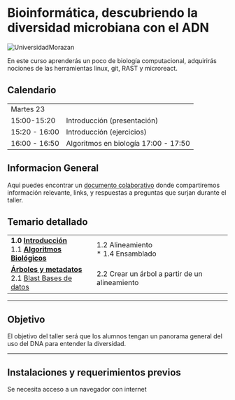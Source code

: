 # Bioinformática, descubriendo la diversidad microbiana con el ADN
![UniversidadMorazan](imagenes/cimat.png)  

En este curso aprenderás un poco de biología computacional, adquirirás nociones de las herramientas linux, git, RAST y microreact.   

  
## Calendario   
  
<table>
    <tr>
        <td>Martes 23       </td> <td></td>
  </tr>  
    <tr><td>                      15:00-15:20              </td>  
      <td> Introducción (presentación) </td>
  </tr>
    <tr><td> 15:20 - 16:00 </td>
        <td> Introducción (ejercicios) </td>
       </tr>
          <tr><td> 16:00 - 16:50 </td>
        <td> Algoritmos en biología 17:00 - 17:50 </td>
       </tr>
  
</table>  
      
    
## Informacion General  
Aqui puedes encontrar un [documento colaborativo](https://etherpad.wikimedia.org/p/CIMAT2024) donde compartiremos información relevante, links, y respuestas a preguntas que surjan durante el taller. 

## Temario detallado  
<table> 
<tr><td> <b> 
1.0 <a href="paginas/linux/introduccion.html"> Introducción </a>  </b> <br>
1.1 <b> <a href="paginas/sesion2/algoritmos.html" >Algoritmos Biológicos </a> </b>  <br></td>
<td>1.2 Alineamiento  <br>
* 1.4 Ensamblado  <br>  
</td>
</tr>

  <tr>
<td>
  <b> <a href="paginas/sesion6/arboles.html">Árboles y metadatos </a> </b> <br>  
  2.1 <a href="paginas/sesion3/basesDatos.html">Blast Bases de datos</a>  <br></td>
 <td>   2.2 Crear un árbol a partir de un alineamiento <br>   </td>
  </tr>
</table>    
     
___         
## Objetivo
El objetivo del taller será que los alumnos tengan un panorama general del uso del DNA para entender la diversidad.  
___  
  
## Instalaciones y requerimientos previos  
Se necesita acceso a un navegador con internet  
